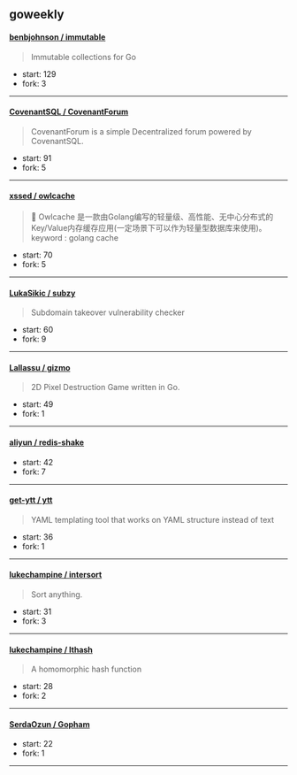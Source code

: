## goweekly

#### [benbjohnson / immutable](https://github.com/benbjohnson/immutable)

> Immutable collections for Go

+ start: 129
+ fork: 3

----


#### [CovenantSQL / CovenantForum](https://github.com/CovenantSQL/CovenantForum)

> CovenantForum is a simple Decentralized forum powered by CovenantSQL.

+ start: 91
+ fork: 5

----


#### [xssed / owlcache](https://github.com/xssed/owlcache)

> 🦉 Owlcache 是一款由Golang编写的轻量级、高性能、无中心分布式的Key/Value内存缓存应用(一定场景下可以作为轻量型数据库来使用)。                        keyword : golang cache

+ start: 70
+ fork: 5

----


#### [LukaSikic / subzy](https://github.com/LukaSikic/subzy)

> Subdomain takeover vulnerability checker

+ start: 60
+ fork: 9

----


#### [Lallassu / gizmo](https://github.com/Lallassu/gizmo)

> 2D Pixel Destruction Game written in Go.

+ start: 49
+ fork: 1

----


#### [aliyun / redis-shake](https://github.com/aliyun/redis-shake)

> 

+ start: 42
+ fork: 7

----


#### [get-ytt / ytt](https://github.com/get-ytt/ytt)

> YAML templating tool that works on YAML structure instead of text

+ start: 36
+ fork: 1

----


#### [lukechampine / intersort](https://github.com/lukechampine/intersort)

> Sort anything.

+ start: 31
+ fork: 3

----


#### [lukechampine / lthash](https://github.com/lukechampine/lthash)

> A homomorphic hash function

+ start: 28
+ fork: 2

----


#### [SerdaOzun / Gopham](https://github.com/SerdaOzun/Gopham)

> 

+ start: 22
+ fork: 1

----


